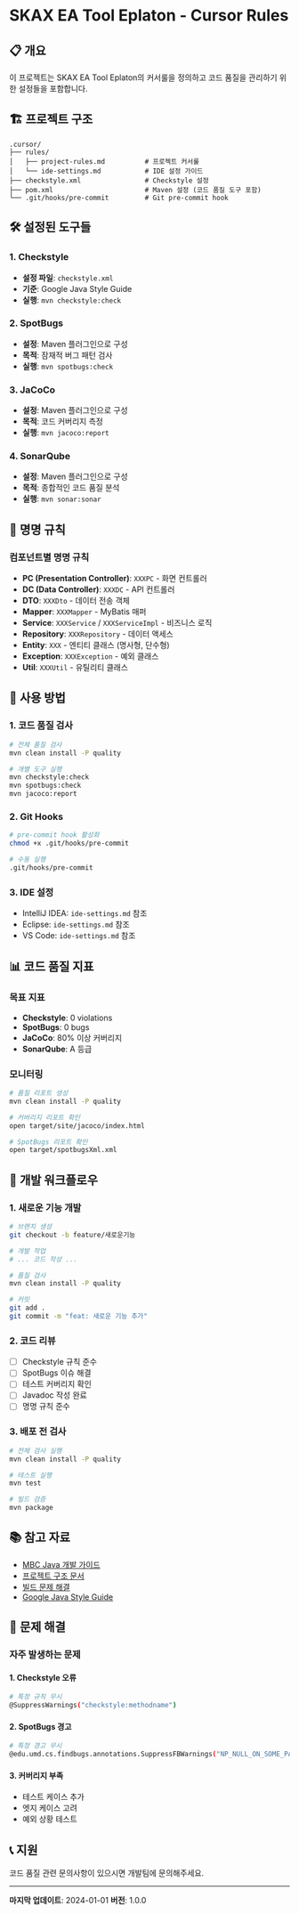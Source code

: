 # SKAX EA Tool Eplaton - Cursor Rules

## 📋 개요

이 프로젝트는 SKAX EA Tool Eplaton의 커서룰을 정의하고 코드 품질을 관리하기 위한 설정들을 포함합니다.

## 🏗️ 프로젝트 구조

```
.cursor/
├── rules/
│   ├── project-rules.md          # 프로젝트 커서룰
│   └── ide-settings.md           # IDE 설정 가이드
├── checkstyle.xml                # Checkstyle 설정
├── pom.xml                       # Maven 설정 (코드 품질 도구 포함)
└── .git/hooks/pre-commit         # Git pre-commit hook
```

## 🛠️ 설정된 도구들

### 1. **Checkstyle**
- **설정 파일**: `checkstyle.xml`
- **기준**: Google Java Style Guide
- **실행**: `mvn checkstyle:check`

### 2. **SpotBugs**
- **설정**: Maven 플러그인으로 구성
- **목적**: 잠재적 버그 패턴 검사
- **실행**: `mvn spotbugs:check`

### 3. **JaCoCo**
- **설정**: Maven 플러그인으로 구성
- **목적**: 코드 커버리지 측정
- **실행**: `mvn jacoco:report`

### 4. **SonarQube**
- **설정**: Maven 플러그인으로 구성
- **목적**: 종합적인 코드 품질 분석
- **실행**: `mvn sonar:sonar`

## 📝 명명 규칙

### 컴포넌트별 명명 규칙
- **PC (Presentation Controller)**: `XXXPC` - 화면 컨트롤러
- **DC (Data Controller)**: `XXXDC` - API 컨트롤러  
- **DTO**: `XXXDto` - 데이터 전송 객체
- **Mapper**: `XXXMapper` - MyBatis 매퍼
- **Service**: `XXXService` / `XXXServiceImpl` - 비즈니스 로직
- **Repository**: `XXXRepository` - 데이터 액세스
- **Entity**: `XXX` - 엔티티 클래스 (명사형, 단수형)
- **Exception**: `XXXException` - 예외 클래스
- **Util**: `XXXUtil` - 유틸리티 클래스

## 🔧 사용 방법

### 1. **코드 품질 검사**
```bash
# 전체 품질 검사
mvn clean install -P quality

# 개별 도구 실행
mvn checkstyle:check
mvn spotbugs:check
mvn jacoco:report
```

### 2. **Git Hooks**
```bash
# pre-commit hook 활성화
chmod +x .git/hooks/pre-commit

# 수동 실행
.git/hooks/pre-commit
```

### 3. **IDE 설정**
- IntelliJ IDEA: `ide-settings.md` 참조
- Eclipse: `ide-settings.md` 참조
- VS Code: `ide-settings.md` 참조

## 📊 코드 품질 지표

### 목표 지표
- **Checkstyle**: 0 violations
- **SpotBugs**: 0 bugs
- **JaCoCo**: 80% 이상 커버리지
- **SonarQube**: A 등급

### 모니터링
```bash
# 품질 리포트 생성
mvn clean install -P quality

# 커버리지 리포트 확인
open target/site/jacoco/index.html

# SpotBugs 리포트 확인
open target/spotbugsXml.xml
```

## 🚀 개발 워크플로우

### 1. **새로운 기능 개발**
```bash
# 브랜치 생성
git checkout -b feature/새로운기능

# 개발 작업
# ... 코드 작성 ...

# 품질 검사
mvn clean install -P quality

# 커밋
git add .
git commit -m "feat: 새로운 기능 추가"
```

### 2. **코드 리뷰**
- [ ] Checkstyle 규칙 준수
- [ ] SpotBugs 이슈 해결
- [ ] 테스트 커버리지 확인
- [ ] Javadoc 작성 완료
- [ ] 명명 규칙 준수

### 3. **배포 전 검사**
```bash
# 전체 검사 실행
mvn clean install -P quality

# 테스트 실행
mvn test

# 빌드 검증
mvn package
```

## 📚 참고 자료

- [MBC Java 개발 가이드](zDoc/mbc-java-guide.md)
- [프로젝트 구조 문서](PROJECT_STRUCTURE.md)
- [빌드 문제 해결](BUILD_TROUBLESHOOTING.md)
- [Google Java Style Guide](https://google.github.io/styleguide/javaguide.html)

## 🔧 문제 해결

### 자주 발생하는 문제

#### 1. **Checkstyle 오류**
```bash
# 특정 규칙 무시
@SuppressWarnings("checkstyle:methodname")
```

#### 2. **SpotBugs 경고**
```bash
# 특정 경고 무시
@edu.umd.cs.findbugs.annotations.SuppressFBWarnings("NP_NULL_ON_SOME_PATH")
```

#### 3. **커버리지 부족**
- 테스트 케이스 추가
- 엣지 케이스 고려
- 예외 상황 테스트

## 📞 지원

코드 품질 관련 문의사항이 있으시면 개발팀에 문의해주세요.

---

**마지막 업데이트**: 2024-01-01
**버전**: 1.0.0 